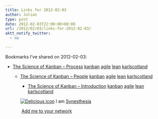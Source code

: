 ```yaml
---
title: Links for 2012-02-03
author: Julian
type: post
date: 2012-02-03T22:00:00+00:00
url: /2012/02/03/links-for-2012-02-03/
aktt_notify_twitter:
  - no

---
```

Bookmarks I&#8217;ve shared on 2012-02-03:

  * [The Science of Kanban &ndash; Process][1] 
    [kanban][2] [agile][3] [lean][4] [karlscotland][5] </li> 
    
      * [The Science of Kanban &ndash; People][6] 
        [kanban][2] [agile][3] [lean][4] [karlscotland][5] </li> 
        
          * [The Science of Kanban &ndash; Introduction][7] 
            [kanban][2] [agile][3] [lean][4] [karlscotland][5] </li> </ul> 
            
            <p class="deliciouslink">
              <a href="https://del.icio.us/synesthesia" title="See all my bookmarks on del.icio.us"><img src="https://www.synesthesia.co.uk/images/deliciousicon.jpg" alt="Delicious icon" /></a>&nbsp;I am <a href="https://del.icio.us/synesthesia" title="See all my bookmarks on del.icio.us">Synesthesia</a>
            </p>
            
            <p class="deliciouslink">
              <a href="https://del.icio.us/network?add=synesthesia" title="Add me to your del.icio.us network"><img src="https://www.synesthesia.co.uk/images/add.gif" alt="" /></a>&nbsp;<a href="https://del.icio.us/network?add=synesthesia" title="Add me to your del.icio.us network">Add me to your network</a>
            </p>

 [1]: https://availagility.co.uk/2012/02/01/the-science-of-kanban-process
 [2]: https://www.delicious.com/synesthesia/kanban
 [3]: https://www.delicious.com/synesthesia/agile
 [4]: https://www.delicious.com/synesthesia/lean
 [5]: https://www.delicious.com/synesthesia/karlscotland
 [6]: https://availagility.co.uk/2012/01/31/the-science-of-kanban-people
 [7]: https://availagility.co.uk/2012/01/30/the-science-of-kanban-introduction